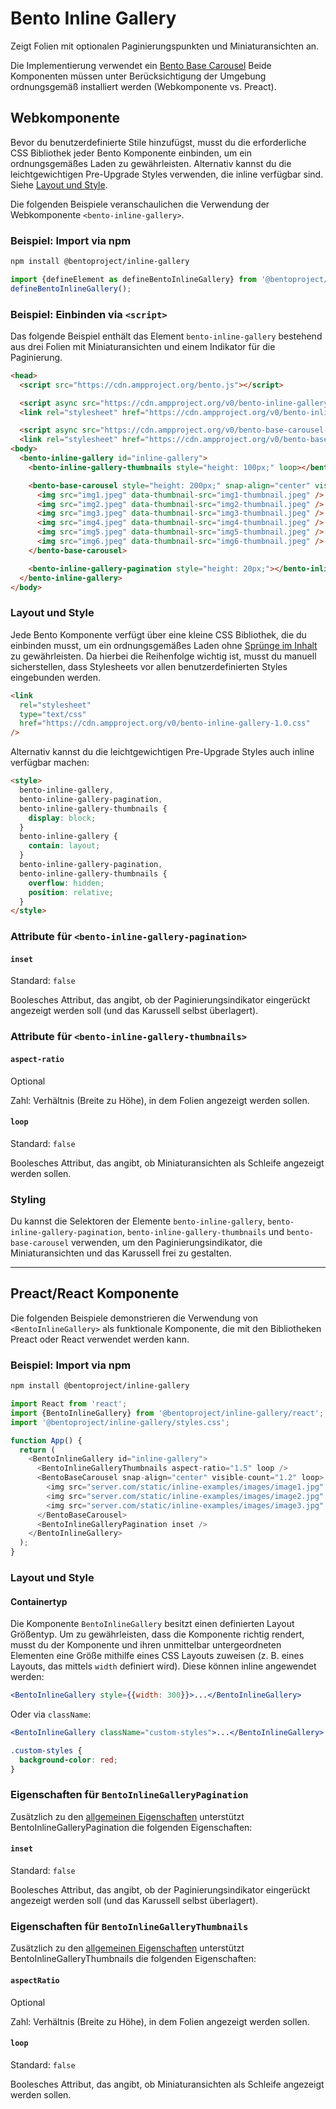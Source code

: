 # Bento Inline Gallery

Zeigt Folien mit optionalen Paginierungspunkten und Miniaturansichten an.

Die Implementierung verwendet ein [Bento Base Carousel](https://www.npmjs.com/package/@bentoproject/base-carousel) Beide Komponenten müssen unter Berücksichtigung der Umgebung ordnungsgemäß installiert werden (Webkomponente vs. Preact).

## Webkomponente

Bevor du benutzerdefinierte Stile hinzufügst, musst du die erforderliche CSS Bibliothek jeder Bento Komponente einbinden, um ein ordnungsgemäßes Laden zu gewährleisten. Alternativ kannst du die leichtgewichtigen Pre-Upgrade Styles verwenden, die inline verfügbar sind. Siehe [Layout und Style](#layout-and-style).

Die folgenden Beispiele veranschaulichen die Verwendung der Webkomponente `<bento-inline-gallery>`.

### Beispiel: Import via npm

```sh
npm install @bentoproject/inline-gallery
```

```javascript
import {defineElement as defineBentoInlineGallery} from '@bentoproject/inline-gallery';
defineBentoInlineGallery();
```

### Beispiel: Einbinden via `<script>`

Das folgende Beispiel enthält das Element `bento-inline-gallery` bestehend aus drei Folien mit Miniaturansichten und einem Indikator für die Paginierung.

```html
<head>
  <script src="https://cdn.ampproject.org/bento.js"></script>

  <script async src="https://cdn.ampproject.org/v0/bento-inline-gallery-1.0.js"></script>
  <link rel="stylesheet" href="https://cdn.ampproject.org/v0/bento-inline-gallery-1.0.css">

  <script async src="https://cdn.ampproject.org/v0/bento-base-carousel-1.0.js"></script>
  <link rel="stylesheet" href="https://cdn.ampproject.org/v0/bento-base-carousel-1.0.css">
<body>
  <bento-inline-gallery id="inline-gallery">
    <bento-inline-gallery-thumbnails style="height: 100px;" loop></bento-inline-gallery-thumbnails>

    <bento-base-carousel style="height: 200px;" snap-align="center" visible-count="3" loop>
      <img src="img1.jpeg" data-thumbnail-src="img1-thumbnail.jpeg" />
      <img src="img2.jpeg" data-thumbnail-src="img2-thumbnail.jpeg" />
      <img src="img3.jpeg" data-thumbnail-src="img3-thumbnail.jpeg" />
      <img src="img4.jpeg" data-thumbnail-src="img4-thumbnail.jpeg" />
      <img src="img5.jpeg" data-thumbnail-src="img5-thumbnail.jpeg" />
      <img src="img6.jpeg" data-thumbnail-src="img6-thumbnail.jpeg" />
    </bento-base-carousel>

    <bento-inline-gallery-pagination style="height: 20px;"></bento-inline-gallery-pagination>
  </bento-inline-gallery>
</body>
```

### Layout und Style

Jede Bento Komponente verfügt über eine kleine CSS Bibliothek, die du einbinden musst, um ein ordnungsgemäßes Laden ohne [Sprünge im Inhalt](https://web.dev/cls/) zu gewährleisten. Da hierbei die Reihenfolge wichtig ist, musst du manuell sicherstellen, dass Stylesheets vor allen benutzerdefinierten Styles eingebunden werden.

```html
<link
  rel="stylesheet"
  type="text/css"
  href="https://cdn.ampproject.org/v0/bento-inline-gallery-1.0.css"
/>
```

Alternativ kannst du die leichtgewichtigen Pre-Upgrade Styles auch inline verfügbar machen:

```html
<style>
  bento-inline-gallery,
  bento-inline-gallery-pagination,
  bento-inline-gallery-thumbnails {
    display: block;
  }
  bento-inline-gallery {
    contain: layout;
  }
  bento-inline-gallery-pagination,
  bento-inline-gallery-thumbnails {
    overflow: hidden;
    position: relative;
  }
</style>
```

### Attribute für `<bento-inline-gallery-pagination>`

#### `inset`

Standard: `false`

Boolesches Attribut, das angibt, ob der Paginierungsindikator eingerückt angezeigt werden soll (und das Karussell selbst überlagert).

### Attribute für `<bento-inline-gallery-thumbnails>`

#### `aspect-ratio`

Optional

Zahl: Verhältnis (Breite zu Höhe), in dem Folien angezeigt werden sollen.

#### `loop`

Standard: `false`

Boolesches Attribut, das angibt, ob Miniaturansichten als Schleife angezeigt werden sollen.

### Styling

Du kannst die Selektoren der Elemente `bento-inline-gallery`, `bento-inline-gallery-pagination`, `bento-inline-gallery-thumbnails` und `bento-base-carousel` verwenden, um den Paginierungsindikator, die Miniaturansichten und das Karussell frei zu gestalten.

---

## Preact/React Komponente

Die folgenden Beispiele demonstrieren die Verwendung von `<BentoInlineGallery>` als funktionale Komponente, die mit den Bibliotheken Preact oder React verwendet werden kann.

### Beispiel: Import via npm

```sh
npm install @bentoproject/inline-gallery
```

```javascript
import React from 'react';
import {BentoInlineGallery} from '@bentoproject/inline-gallery/react';
import '@bentoproject/inline-gallery/styles.css';

function App() {
  return (
    <BentoInlineGallery id="inline-gallery">
      <BentoInlineGalleryThumbnails aspect-ratio="1.5" loop />
      <BentoBaseCarousel snap-align="center" visible-count="1.2" loop>
        <img src="server.com/static/inline-examples/images/image1.jpg" />
        <img src="server.com/static/inline-examples/images/image2.jpg" />
        <img src="server.com/static/inline-examples/images/image3.jpg" />
      </BentoBaseCarousel>
      <BentoInlineGalleryPagination inset />
    </BentoInlineGallery>
  );
}
```

### Layout und Style

#### Containertyp

Die Komponente `BentoInlineGallery` besitzt einen definierten Layout Größentyp. Um zu gewährleisten, dass die Komponente richtig rendert, musst du der Komponente und ihren unmittelbar untergeordneten Elementen eine Größe mithilfe eines CSS Layouts zuweisen (z. B. eines Layouts, das mittels `width` definiert wird). Diese können inline angewendet werden:

```jsx
<BentoInlineGallery style={{width: 300}}>...</BentoInlineGallery>
```

Oder via `className`:

```jsx
<BentoInlineGallery className="custom-styles">...</BentoInlineGallery>
```

```css
.custom-styles {
  background-color: red;
}
```

<!-- TODO(wg-bento): This section was empty, fix it.
### Props for `BentoInlineGallery`
-->

### Eigenschaften für `BentoInlineGalleryPagination`

Zusätzlich zu den [allgemeinen Eigenschaften](../../../docs/spec/bento-common-props.md) unterstützt BentoInlineGalleryPagination die folgenden Eigenschaften:

#### `inset`

Standard: `false`

Boolesches Attribut, das angibt, ob der Paginierungsindikator eingerückt angezeigt werden soll (und das Karussell selbst überlagert).

### Eigenschaften für `BentoInlineGalleryThumbnails`

Zusätzlich zu den [allgemeinen Eigenschaften](../../../docs/spec/bento-common-props.md) unterstützt BentoInlineGalleryThumbnails die folgenden Eigenschaften:

#### `aspectRatio`

Optional

Zahl: Verhältnis (Breite zu Höhe), in dem Folien angezeigt werden sollen.

#### `loop`

Standard: `false`

Boolesches Attribut, das angibt, ob Miniaturansichten als Schleife angezeigt werden sollen.
